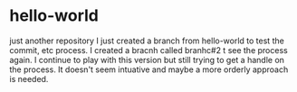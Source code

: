 # hello-world
just another repository
I just created a branch from hello-world to test the commit, etc process.
I created a bracnh called branhc#2 t see the process again.
I continue to play with this version but still trying to get a handle on the process.
It doesn't seem intuative and maybe  a more orderly approach is needed.
